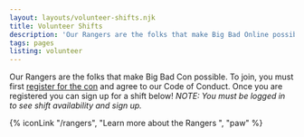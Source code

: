 ```yaml
---
layout: layouts/volunteer-shifts.njk
title: Volunteer Shifts
description: 'Our Rangers are the folks that make Big Bad Online possible. To join, sign up for a shift!'
tags: pages
listing: volunteer
---
```

Our Rangers are the folks that make Big Bad Con possible. To join, you must first [register for the con](/register/) and agree to our Code of Conduct. Once you are registered you can sign up for a shift below! *NOTE: You must be logged in to see shift availability and sign up.*

{% iconLink "/rangers", "Learn more about the Rangers ", "paw" %}